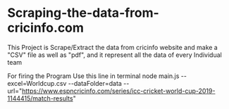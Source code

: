 # Scraping-the-data-from-cricinfo.com
This Project is Scrape/Extract the data from cricinfo website and make a "CSV" file as well as "pdf", and it represent all the data of every Individual team

For firing the Program Use this line in terminal
node main.js --excel=Worldcup.csv --dataFolder=data --url="https://www.espncricinfo.com/series/icc-cricket-world-cup-2019-1144415/match-results"
